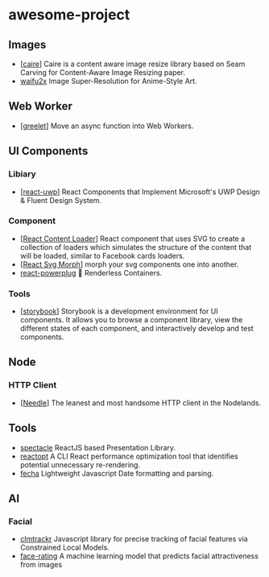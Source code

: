 # awesome-project

## Images
- [[caire](https://github.com/esimov/caire)] Caire is a content aware image resize library based on Seam Carving for Content-Aware Image Resizing paper.
- [waifu2x](https://github.com/nagadomi/waifu2x) Image Super-Resolution for Anime-Style Art.

## Web Worker
- [[greelet](https://github.com/developit/greenlet)] Move an async function into Web Workers.

## UI Components

### Libiary
- [[react-uwp](https://github.com/myxvisual/react-uwp)] React Components that Implement Microsoft's UWP Design & Fluent Design System.

### Component
- [[React Content Loader](https://github.com/danilowoz/react-content-loader)] React component that uses SVG to create a collection of loaders which simulates the structure of the content that will be loaded, similar to Facebook cards loaders.
- [[React Svg Morph](https://github.com/gorangajic/react-svg-morph)] morph your svg components one into another.
- [react-powerplug](https://github.com/renatorib/react-powerplug) 🔌 Renderless Containers.

### Tools
- [[storybook](https://github.com/storybooks/storybook)] Storybook is a development environment for UI components. It allows you to browse a component library, view the different states of each component, and interactively develop and test components.

## Node
### HTTP Client
- [[Needle](https://github.com/tomas/needle)] The leanest and most handsome HTTP client in the Nodelands.

## Tools
- [spectacle](https://github.com/FormidableLabs/spectacle) ReactJS based Presentation Library.
- [reactopt](https://github.com/reactopt/reactopt) A CLI React performance optimization tool that identifies potential unnecessary re-rendering.
- [fecha](https://github.com/taylorhakes/fecha) Lightweight Javascript Date formatting and parsing.

## AI
### Facial 
- [clmtrackr](https://github.com/auduno/clmtrackr) Javascript library for precise tracking of facial features via Constrained Local Models.
- [face-rating](https://github.com/avisingh599/face-rating) A machine learning model that predicts facial attractiveness from images
